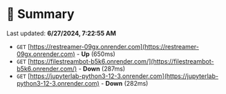 # 📖 Summary
Last updated: **6/27/2024, 7:22:55 AM**

- `GET` [https://restreamer-09gx.onrender.com](https://restreamer-09gx.onrender.com) - **Up** (650ms)
- `GET` [https://filestreambot-b5k6.onrender.com/](https://filestreambot-b5k6.onrender.com/) - **Down** (287ms)
- `GET` [https://jupyterlab-python3-12-3.onrender.com](https://jupyterlab-python3-12-3.onrender.com) - **Down** (282ms)
